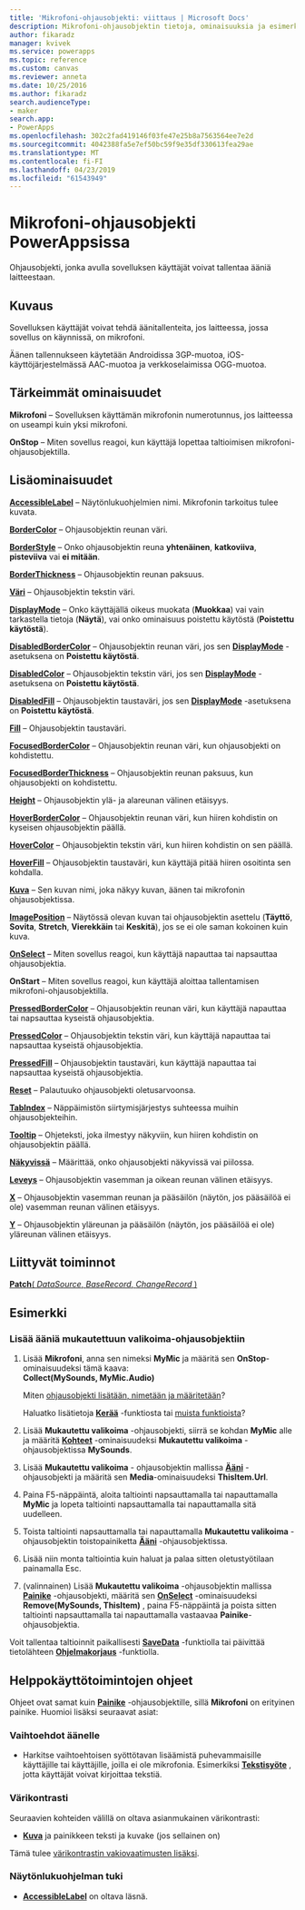 ```yaml
---
title: 'Mikrofoni-ohjausobjekti: viittaus | Microsoft Docs'
description: Mikrofoni-ohjausobjektin tietoja, ominaisuuksia ja esimerkkejä
author: fikaradz
manager: kvivek
ms.service: powerapps
ms.topic: reference
ms.custom: canvas
ms.reviewer: anneta
ms.date: 10/25/2016
ms.author: fikaradz
search.audienceType:
- maker
search.app:
- PowerApps
ms.openlocfilehash: 302c2fad419146f03fe47e25b8a7563564ee7e2d
ms.sourcegitcommit: 4042388fa5e7ef50bc59f9e35df330613fea29ae
ms.translationtype: MT
ms.contentlocale: fi-FI
ms.lasthandoff: 04/23/2019
ms.locfileid: "61543949"
---
```

# <a name="microphone-control-in-powerapps"></a>Mikrofoni-ohjausobjekti PowerAppsissa
Ohjausobjekti, jonka avulla sovelluksen käyttäjät voivat tallentaa ääniä laitteestaan.

## <a name="description"></a>Kuvaus
Sovelluksen käyttäjät voivat tehdä äänitallenteita, jos laitteessa, jossa sovellus on käynnissä, on mikrofoni.

Äänen tallennukseen käytetään Androidissa 3GP-muotoa, iOS-käyttöjärjestelmässä AAC-muotoa ja verkkoselaimissa OGG-muotoa.

## <a name="key-properties"></a>Tärkeimmät ominaisuudet
**Mikrofoni** – Sovelluksen käyttämän mikrofonin numerotunnus, jos laitteessa on useampi kuin yksi mikrofoni.

**OnStop** – Miten sovellus reagoi, kun käyttäjä lopettaa taltioimisen mikrofoni-ohjausobjektilla.

## <a name="additional-properties"></a>Lisäominaisuudet
**[AccessibleLabel](properties-accessibility.md)** – Näytönlukuohjelmien nimi. Mikrofonin tarkoitus tulee kuvata.

**[BorderColor](properties-color-border.md)** – Ohjausobjektin reunan väri.

**[BorderStyle](properties-color-border.md)** – Onko ohjausobjektin reuna **yhtenäinen**, **katkoviiva**, **pisteviiva** vai **ei mitään**.

**[BorderThickness](properties-color-border.md)** – Ohjausobjektin reunan paksuus.

**[Väri](properties-color-border.md)**  – Ohjausobjektin tekstin väri.

**[DisplayMode](properties-core.md)** – Onko käyttäjällä oikeus muokata (**Muokkaa**) vai vain tarkastella tietoja (**Näytä**), vai onko ominaisuus poistettu käytöstä (**Poistettu käytöstä**).

**[DisabledBorderColor](properties-color-border.md)** – Ohjausobjektin reunan väri, jos sen **[DisplayMode](properties-core.md)** -asetuksena on **Poistettu käytöstä**.

**[DisabledColor](properties-color-border.md)** – Ohjausobjektin tekstin väri, jos sen **[DisplayMode](properties-core.md)** -asetuksena on **Poistettu käytöstä**.

**[DisabledFill](properties-color-border.md)** – Ohjausobjektin taustaväri, jos sen **[DisplayMode](properties-core.md)** -asetuksena on **Poistettu käytöstä**.

**[Fill](properties-color-border.md)** – Ohjausobjektin taustaväri.

**[FocusedBorderColor](properties-color-border.md)**  – Ohjausobjektin reunan väri, kun ohjausobjekti on kohdistettu.

**[FocusedBorderThickness](properties-color-border.md)** – Ohjausobjektin reunan paksuus, kun ohjausobjekti on kohdistettu.

**[Height](properties-size-location.md)** – Ohjausobjektin ylä- ja alareunan välinen etäisyys.

**[HoverBorderColor](properties-color-border.md)** – Ohjausobjektin reunan väri, kun hiiren kohdistin on kyseisen ohjausobjektin päällä.

**[HoverColor](properties-color-border.md)**  – Ohjausobjektin tekstin väri, kun hiiren kohdistin on sen päällä.

**[HoverFill](properties-color-border.md)**  – Ohjausobjektin taustaväri, kun käyttäjä pitää hiiren osoitinta sen kohdalla.

**[Kuva](properties-visual.md)** – Sen kuvan nimi, joka näkyy kuvan, äänen tai mikrofonin ohjausobjektissa.

**[ImagePosition](properties-visual.md)** – Näytössä olevan kuvan tai ohjausobjektin asettelu (**Täyttö**, **Sovita**, **Stretch**, **Vierekkäin** tai **Keskitä**), jos se ei ole saman kokoinen kuin kuva.

**[OnSelect](properties-core.md)** – Miten sovellus reagoi, kun käyttäjä napauttaa tai napsauttaa ohjausobjektia.

**OnStart** – Miten sovellus reagoi, kun käyttäjä aloittaa tallentamisen mikrofoni-ohjausobjektilla.

**[PressedBorderColor](properties-color-border.md)** – Ohjausobjektin reunan väri, kun käyttäjä napauttaa tai napsauttaa kyseistä ohjausobjektia.

**[PressedColor](properties-color-border.md)** – Ohjausobjektin tekstin väri, kun käyttäjä napauttaa tai napsauttaa kyseistä ohjausobjektia.

**[PressedFill](properties-color-border.md)** – Ohjausobjektin taustaväri, kun käyttäjä napauttaa tai napsauttaa kyseistä ohjausobjektia.

**[Reset](properties-core.md)**  – Palautuuko ohjausobjekti oletusarvoonsa.

**[TabIndex](properties-accessibility.md)** – Näppäimistön siirtymisjärjestys suhteessa muihin ohjausobjekteihin.

**[Tooltip](properties-core.md)** – Ohjeteksti, joka ilmestyy näkyviin, kun hiiren kohdistin on ohjausobjektin päällä.

**[Näkyvissä](properties-core.md)** – Määrittää, onko ohjausobjekti näkyvissä vai piilossa.

**[Leveys](properties-size-location.md)** – Ohjausobjektin vasemman ja oikean reunan välinen etäisyys.

**[X](properties-size-location.md)** – Ohjausobjektin vasemman reunan ja pääsäilön (näytön, jos pääsäilöä ei ole) vasemman reunan välinen etäisyys.

**[Y](properties-size-location.md)** – Ohjausobjektin yläreunan ja pääsäilön (näytön, jos pääsäilöä ei ole) yläreunan välinen etäisyys.

## <a name="related-functions"></a>Liittyvät toiminnot
[**Patch**( *DataSource*, *BaseRecord*, *ChangeRecord* )](../functions/function-patch.md)

## <a name="example"></a>Esimerkki
### <a name="add-sounds-to-a-custom-gallery-control"></a>Lisää ääniä mukautettuun valikoima-ohjausobjektiin
1. Lisää **Mikrofoni**, anna sen nimeksi **MyMic** ja määritä sen **OnStop**-ominaisuudeksi tämä kaava:<br>
   **Collect(MySounds, MyMic.Audio)**

    Miten [ohjausobjekti lisätään, nimetään ja määritetään](../add-configure-controls.md)?

    Haluatko lisätietoja **[Kerää](../functions/function-clear-collect-clearcollect.md)** -funktiosta tai [muista funktioista](../formula-reference.md)?
2. Lisää **Mukautettu valikoima** -ohjausobjekti, siirrä se kohdan **MyMic** alle ja määritä **[Kohteet](properties-core.md)** -ominaisuudeksi **Mukautettu valikoima** -ohjausobjektissa **MySounds**.
3. Lisää **Mukautettu valikoima** - ohjausobjektin mallissa **[Ääni](control-audio-video.md)** -ohjausobjekti ja määritä sen **Media**-ominaisuudeksi  **ThisItem.Url**.
4. Paina F5-näppäintä, aloita taltiointi napsauttamalla tai napauttamalla **MyMic** ja lopeta taltiointi napsauttamalla tai napauttamalla sitä uudelleen.
5. Toista taltiointi napsauttamalla tai napauttamalla **Mukautettu valikoima** -ohjausobjektin toistopainiketta **[Ääni](control-audio-video.md)** -ohjausobjektissa.
6. Lisää niin monta taltiointia kuin haluat ja palaa sitten oletustyötilaan painamalla Esc.
7. (valinnainen) Lisää **Mukautettu valikoima** -ohjausobjektin mallissa **[Painike](control-button.md)** -ohjausobjekti, määritä sen **[OnSelect](properties-core.md)** -ominaisuudeksi **Remove(MySounds, ThisItem)** , paina F5-näppäintä ja poista sitten taltiointi napsauttamalla tai napauttamalla vastaavaa **Painike**-ohjausobjektia.

Voit tallentaa taltioinnit paikallisesti **[SaveData](../functions/function-savedata-loaddata.md)** -funktiolla tai päivittää tietolähteen **[Ohjelmakorjaus](../functions/function-patch.md)** -funktiolla.


## <a name="accessibility-guidelines"></a>Helppokäyttötoimintojen ohjeet
Ohjeet ovat samat kuin **[Painike](control-button.md)** -ohjausobjektille, sillä **Mikrofoni** on erityinen painike. Huomioi lisäksi seuraavat asiat:

### <a name="audio-alternatives"></a>Vaihtoehdot äänelle
* Harkitse vaihtoehtoisen syöttötavan lisäämistä puhevammaisille käyttäjille tai käyttäjille, joilla ei ole mikrofonia. Esimerkiksi **[Tekstisyöte](control-text-input.md)** , jotta käyttäjät voivat kirjoittaa tekstiä.

### <a name="color-contrast"></a>Värikontrasti
Seuraavien kohteiden välillä on oltava asianmukainen värikontrasti:
* **[Kuva](properties-visual.md)** ja painikkeen teksti ja kuvake (jos sellainen on)

Tämä tulee [värikontrastin vakiovaatimusten lisäksi](../accessible-apps-color.md).

### <a name="screen-reader-support"></a>Näytönlukuohjelman tuki
* **[AccessibleLabel](properties-accessibility.md)** on oltava läsnä.
